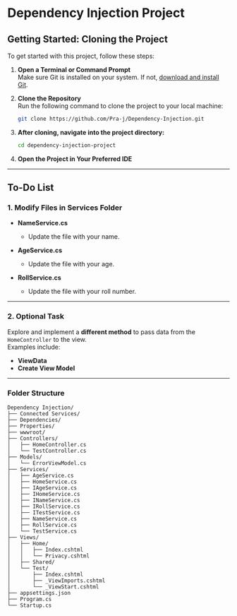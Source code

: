 # Dependency Injection Project

## Getting Started: Cloning the Project
To get started with this project, follow these steps:

1. **Open a Terminal or Command Prompt**  
   Make sure Git is installed on your system. If not, [download and install Git](https://git-scm.com/).

2. **Clone the Repository**  
   Run the following command to clone the project to your local machine:  
   ```bash
   git clone https://github.com/Pra-j/Dependency-Injection.git
   ```
   
3. **After cloning, navigate into the project directory:**
    ```bash
    cd dependency-injection-project
    ```
    
4. **Open the Project in Your Preferred IDE**
---


## To-Do List

### 1. Modify Files in Services Folder
- **NameService.cs**  
  - Update the file with your name.

- **AgeService.cs**  
  - Update the file with your age.

- **RollService.cs**  
  - Update the file with your roll number.

---

### 2. Optional Task
Explore and implement a **different method** to pass data from the `HomeController` to the view.  
Examples include:
- **ViewData**
- **Create View Model**

---

### Folder Structure
```plaintext
Dependency Injection/
├── Connected Services/
├── Dependencies/
├── Properties/
├── wwwroot/
├── Controllers/
│   ├── HomeController.cs
│   └── TestController.cs
├── Models/
│   └── ErrorViewModel.cs
├── Services/
│   ├── AgeService.cs
│   ├── HomeService.cs
│   ├── IAgeService.cs
│   ├── IHomeService.cs
│   ├── INameService.cs
│   ├── IRollService.cs
│   ├── ITestService.cs
│   ├── NameService.cs
│   ├── RollService.cs
│   └── TestService.cs
├── Views/
│   ├── Home/
│   │   ├── Index.cshtml
│   │   └── Privacy.cshtml
│   ├── Shared/
│   └── Test/
│       ├── Index.cshtml
│       ├── _ViewImports.cshtml
│       └── _ViewStart.cshtml
├── appsettings.json
├── Program.cs
└── Startup.cs

